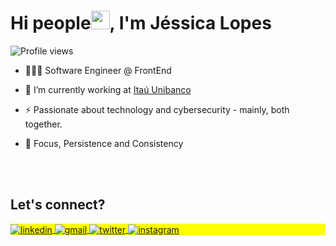 <h1 align="left">Hi people<img src="https://raw.githubusercontent.com/kaueMarques/kaueMarques/master/hi.gif" width="30px">, I'm Jéssica Lopes</h1>
<p align="left"> <img src="https://komarev.com/ghpvc/?username=iamdivaloper&color=yellow" alt="Profile views" /> </p>

- 👩🏻‍💻 Software Engineer @ FrontEnd

- 🔭 I’m currently working at [Itaú Unibanco](https://github.com/itau)

- ⚡ Passionate about technology and cybersecurity - mainly, both together.

- 🚀 Focus, Persistence and Consistency

<!--
- 🔥 Web Developer & Enthusiast of the best & cyber security development technologies.

- 💬 Ask me about **JavaScript, HTML, CSS, Angular, CyberSecurity**

- ⚡ Fun fact **Oneye 😜**

- 👨‍💻 More at [jessicalopess.dev](https://jessicalopess.dev)
-->


<br>
<!--

## 🛠 &nbsp;Tech Stack

![JavaScript](https://img.shields.io/badge/-JavaScript-05122A?style=flat&logo=javascript)&nbsp;
![Node.js](https://img.shields.io/badge/-Node.js-05122A?style=flat&logo=node.js)&nbsp;
![HTML](https://img.shields.io/badge/-HTML-05122A?style=flat&logo=HTML5)&nbsp;
![CSS](https://img.shields.io/badge/-CSS-05122A?style=flat&logo=CSS3&logoColor=1572B6)&nbsp;
![React](https://img.shields.io/badge/-React-05122A?style=flat&logo=react)&nbsp;
![Git](https://img.shields.io/badge/-Git-05122A?style=flat&logo=git)&nbsp;
![GitHub](https://img.shields.io/badge/-GitHub-05122A?style=flat&logo=github)&nbsp;
![Markdown](https://img.shields.io/badge/-Markdown-05122A?style=flat&logo=markdown)&nbsp;
![Visual Studio Code](https://img.shields.io/badge/-Visual%20Studio%20Code-05122A?style=flat&logo=visual-studio-code&logoColor=007ACC)&nbsp;
![PostgreSQL](https://img.shields.io/badge/-PostgreSQL-05122A?style=flat&logo=postgresql)&nbsp;
![SQLite](https://img.shields.io/badge/-SQLite-05122A?style=flat&logo=sqlite)&nbsp;

<br>

## ⚙️ &nbsp;GitHub Analytics

<p align="left">
<img width="530em" src="https://github-readme-stats.vercel.app/api?username=maykbrito&show_icons=true&theme=vision-friendly-dark" alt="maykbrito's stats"/>
<img width="530em" src="https://github-readme-stats.vercel.app/api/top-langs/?username=maykbrito&layout=compact&theme=vision-friendly-dark" alt="maykbrito's most languages"/>
</p>
-->

<br>

## Let's connect?

<p align="left" style="background:yellow">
<!--
<a href="https://codepen.io/iamdivaloper" target="_blank">
  <img align="center" src="https://img.shields.io/badge/-codepen-05122A?style=flat&logo=codepen" alt="codepen"/>
</a>
-->
<a href="https://linkedin.com/in/jessicalopess" target="_blank">
  <img align="center" src="https://img.shields.io/badge/-linkedin-05122A?style=flat&logo=linkedin" alt="linkedin"/>
</a>
<a href="mailto:iamdivaloper@gmail.com" target="_blank">
 <img align="center" src="https://img.shields.io/badge/-gmail-05122A?style=flat&logo=gmail" alt="gmail"/>
</a>
<a href="https://twitter.com/iamdivaloper" target="_blank">
  <img align="center" src="https://img.shields.io/badge/-twitter-05122A?style=flat&logo=twitter" alt="twitter"/>  
</a>
<a href="https://instagram.com/iamdivaloper" target="_blank">
 <img align="center" src="https://img.shields.io/badge/-instagram-05122A?style=flat&logo=instagram" alt="instagram"/>
</a>

<!--
<a href="https://youtube.com/iamdivaloper" target="_blank">
 <img align="center" src="https://img.shields.io/badge/-youtube-05122A?style=flat&logo=youtube" alt="youtube"/>
</a>
-->
</p>


<!--
<img width="490em" src="https://github-readme-twitter-gazf.vercel.app/api?id=iamdivaloper&layout=wide&show_reply=off&show_retweet=off" />
-->

<!--

**iamdivaloper/iamdivaloper** is a ✨ _special_ ✨ repository because its `README.md` (this file) appears on your GitHub profile.

Here are some ideas to get you started:

- 🔭 I’m currently working on ...
- 🌱 I’m currently learning ...
- 👯 I’m looking to collaborate on ...
- 🤔 I’m looking for help with ...
- 💬 Ask me about ...
- 📫 How to reach me: ...
- 😄 Pronouns: ...
- ⚡ Fun fact: ...
-->
